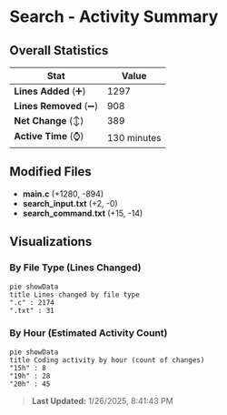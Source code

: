 # Search - Activity Summary 

## Overall Statistics

| Stat                   | Value                                                             |
| ---------------------- | ----------------------------------------------------------------- |
| **Lines Added** (➕)   | 1297                                          |
| **Lines Removed** (➖) | 908                                        |
| **Net Change** (↕)    | 389                |
| **Active Time** (⌚)   | 130 minutes |


## Modified Files
- **main.c** (+1280, -894)
- **search_input.txt** (+2, -0)
- **search_command.txt** (+15, -14)

## Visualizations

### By File Type (Lines Changed)

```mermaid
pie showData
title Lines changed by file type
".c" : 2174
".txt" : 31
```

### By Hour (Estimated Activity Count)

```mermaid
pie showData
title Coding activity by hour (count of changes)
"15h" : 8
"19h" : 28
"20h" : 45
```


> **Last Updated:** 1/26/2025, 8:41:43 PM